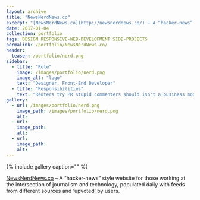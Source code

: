 ```yaml
---
layout: archive
title: "NewsNerdNews.co"
excerpt: "[NewsNerdNews.co](http://newsnerdnews.co/) – A “hacker-news” style website for those working at the intersection of journalism and technology"
date: 2017-01-04
collection: portfolio
tags: DESIGN RESPONSIVE-WEB-DEVELOPMENT SIDE-PROJECTS
permalink: /portfolio/NewsNerdNews.co/
header:
  teaser: /portfolio/nerd.png
sidebar:
  - title: "Role"
    image: /images/portfolio/nerd.png
    image_alt: "logo"
    text: "Designer, Front-End Developer"
  - title: "Responsibilities"
    text: "Reuters try PR stupid commenters should isn't a business model"
gallery:
  - url: /images/portfolio/nerd.png
    image_path: /images/portfolio/nerd.png
    alt:
  - url:
    image_path:
    alt:
  - url:
    image_path:
    alt:
---
```


{% include gallery caption="" %}

[NewsNerdNews.co](http://newsnerdnews.co/) – A “hacker-news” style website for those working at the intersection of journalism and technology, populated daily with feeds from different sources and ‘upvoted’ by users.
